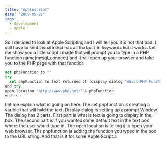 ```yaml
---
title: "Applescript"
date: "2009-05-29"
tags:
  - development
  - apple
---
```


So I decided to look at Apple Scripting and I will tell you it is not that bad. I still have to kind the site that has all the built-in keywords but it works. Let me show you a little script I made that will prompt you to type in a PHP function name(mysql_connect) and it will open up your browser and take you to the PHP page with that function

```javascript
set phpFunction to ""
try
  set phpFunction to text returned of (display dialog "Which PHP Function do you want to look up?" default answer "echo")
end try
open location "http://www.php.net/" & phpFunction
end run
```

Let me explain what is going on here. The set phpfunction is creating a varible that will hold the text. Display dialog is setting up a prompt Window. The dialog has 2 parts. First part is what is text is going to display in the box. The second part is if you wanted some default text in the text box where the user would type in. The open location is telling it to open your web browser. The phpfunction is adding the function you typed in the box to the URL string. And that is it for some Apple Script.a
